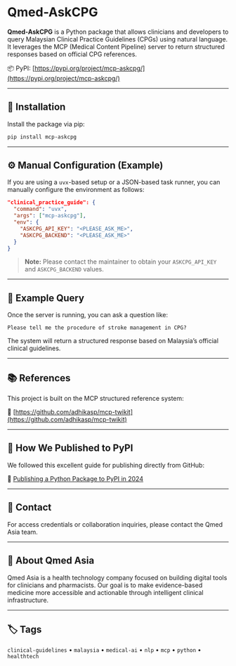 # Qmed-AskCPG

**Qmed-AskCPG** is a Python package that allows clinicians and developers to query Malaysian Clinical Practice Guidelines (CPGs) using natural language. It leverages the MCP (Medical Content Pipeline) server to return structured responses based on official CPG references.

📦 PyPI: [https://pypi.org/project/mcp-askcpg/](https://pypi.org/project/mcp-askcpg/)

---

## 🔧 Installation

Install the package via pip:

```bash
pip install mcp-askcpg
```

---

## ⚙️ Manual Configuration (Example)

If you are using a `uvx`-based setup or a JSON-based task runner, you can manually configure the environment as follows:

```json
"clinical_practice_guide": {
  "command": "uvx",
  "args": ["mcp-askcpg"],
  "env": {
    "ASKCPG_API_KEY": "<PLEASE_ASK_ME>",
    "ASKCPG_BACKEND": "<PLEASE_ASK_ME>"
  }
}
```

> **Note:** Please contact the maintainer to obtain your `ASKCPG_API_KEY` and `ASKCPG_BACKEND` values.

---

## 💬 Example Query

Once the server is running, you can ask a question like:

```text
Please tell me the procedure of stroke management in CPG?
```

The system will return a structured response based on Malaysia’s official clinical guidelines.

---

## 📚 References

This project is built on the MCP structured reference system:

🔗 [https://github.com/adhikasp/mcp-twikit](https://github.com/adhikasp/mcp-twikit)

---

## 🚀 How We Published to PyPI

We followed this excellent guide for publishing directly from GitHub:

📝 [Publishing a Python Package to PyPI in 2024](https://medium.com/@blackary/publishing-a-python-package-from-github-to-pypi-in-2024-a6fb8635d45d)

---

## 📩 Contact

For access credentials or collaboration inquiries, please contact the Qmed Asia team.

---

## 🏥 About Qmed Asia

Qmed Asia is a health technology company focused on building digital tools for clinicians and pharmacists. Our goal is to make evidence-based medicine more accessible and actionable through intelligent clinical infrastructure.

---

## 🏷️ Tags

`clinical-guidelines` • `malaysia` • `medical-ai` • `nlp` • `mcp` • `python` • `healthtech`
